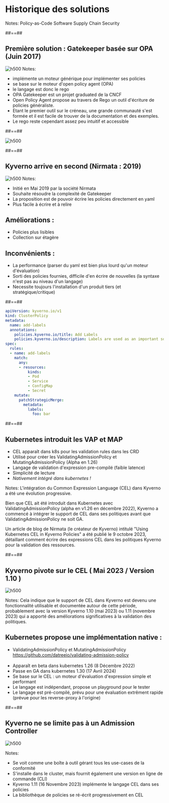 
<!-- .slide: class="transition-bg-sfeir-2" -->
# Historique des solutions

Notes:
Policy-as-Code 
Software Supply Chain Security

##==##
<!-- .slide: class="transition-bg-sfeir-2" -->
## Première solution : Gatekeeper basée sur OPA (Juin 2017)
![h500](./assets/kubernetes/gatekeeper.png)
Notes: 
- implémente un moteur générique pour implémenter ses policies
- se base sur le moteur d'open policy agent (OPA)
- le langage est donc le rego
- OPA Gatekeeper est un projet graduated de la CNCF
- Open Policy Agent propose au travers de Rego un outil d'écriture de policies généraliste. 
- Etant le premier outil sur le créneau, une grande communauté s'est formée et il est facile de trouver de la documentation et des exemples.
- Le rego reste cependant assez peu intuitif et accessible 


##==##
<!-- .slide: class="flex-row center" data-background="./assets/techready/bkgnd.png"-->
![h500](./assets/techready/ConstraintOPA.png)


##==##
<!-- .slide: class="transition-bg-sfeir-2" -->
## Kyverno arrive en second (Nirmata : 2019)
![h500](./assets/new/kyverno-transparent.png)
Notes: 
- Initié en Mai 2019 par la société Nirmata
- Souhaite résoudre la complexité de Gatekeeper
- La proposition est de pouvoir écrire les policies directement en yaml
- Plus facile à écrire et à relire
## Améliorations :
- Policies plus lisibles
- Collection sur étagère
## Inconvénients :
- La performance (parser du yaml est bien plus lourd qu'un moteur d'évaluation)
- Sorti des policies fournies, difficile d'en écrire de nouvelles (la syntaxe n'est pas au niveau d'un langage)
- Necessite toujours l'installation d'un produit tiers (et stratégique/critique)

##==##
<!-- .slide: class="with-code-dark max-height" data-background="./assets/techready/bkgnd.png"-->
```yaml
apiVersion: kyverno.io/v1
kind: ClusterPolicy
metadata:
  name: add-labels
  annotations:
    policies.kyverno.io/title: Add Labels
    policies.kyverno.io/description: Labels are used as an important source of metadata
spec:
  rules:
  - name: add-labels
    match:
      any:
      - resources:
          kinds:
          - Pod
          - Service
          - ConfigMap
          - Secret
    mutate:
      patchStrategicMerge:
        metadata:
          labels:
            foo: bar
```

##==##
<!-- .slide: class="transition-bg-sfeir-2" -->
## Kubernetes introduit les VAP et MAP

- CEL apparaît dans k8s pour les validation rules dans les CRD
- Utilisé pour créer les ValidatingAdmissionPolicy et MutatingAdmissionPolicy (Alpha en 1.26)
- Langage de validation d'expression pre-compilé (faible latence)
- Simplicité de lecture
- *Nativement intégré dans kubernetes !*
<!-- .element: class="list-fragment" -->

Notes: 
L'intégration du Common Expression Language (CEL) dans Kyverno a été une évolution progressive.

Bien que CEL ait été introduit dans Kubernetes avec ValidatingAdmissionPolicy (alpha en v1.26 en décembre 2022), Kyverno a commencé à intégrer le support de CEL dans ses politiques avant que ValidatingAdmissionPolicy ne soit GA.

Un article de blog de Nirmata (le créateur de Kyverno) intitulé "Using Kubernetes CEL in Kyverno Policies" a été publié le 9 octobre 2023, détaillant comment écrire des expressions CEL dans les politiques Kyverno pour la validation des ressources.

##==##
<!-- .slide: class="transition-bg-sfeir-2" -->
## Kyverno pivote sur le CEL ( Mai 2023 / Version 1.10 )
![h500](./assets/new/kyverno-transparent.png)

Notes: 
Cela indique que le support de CEL dans Kyverno est devenu une fonctionnalité utilisable et documentée autour de cette période, probablement avec la version Kyverno 1.10 (mai 2023) ou 1.11 (novembre 2023) qui a apporté des améliorations significatives à la validation des politiques.

## Kubernetes propose une implémentation native :
- ValidatingAdmissionPolicy et MutatingAdmissionPolicy <BR>
    https://github.com/datreeio/validating-admission-policy
<BR><BR>
- Apparaît en beta dans kubernetes 1.26 (8 Décembre 2022)
- Passe en GA dans kubernetes 1.30 (17 Avril 2024)
- Se base sur le CEL : un moteur d'évaluation d'expression simple et performant
- Le langage est indépendant, propose un playground pour le tester
- Le langage est pré-compilé, prévu pour une évaluation extrêment rapide (prévue pour les reverse-proxy à l'origine)


##==##
<!-- .slide: class="transition-bg-sfeir-2" -->
## Kyverno ne se limite pas à un Admission Controller
![h500](./assets/techready/toolbox-trans.png)

Notes: 
- Se voit comme une boîte à outil gérant tous les use-cases de la conformité
- S'installe dans le cluster, mais fournit également une version en ligne de commande (CLI)
- Kyverno 1.11 (16 Novembre 2023) implémente le langage CEL dans ses policies
- La bibliothèque de policies se ré-écrit progressivement en CEL

